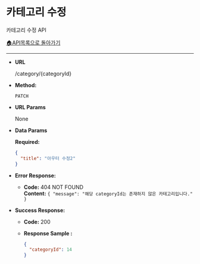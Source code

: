 # **카테고리 수정**

카테고리 수정 API

[🏠API목록으로 돌아가기](api.md)


---

* **URL**

  /category/{categoryId}

* **Method:**

  `PATCH`

* **URL Params**

  None

* **Data Params**

  **Required:**
  ```json  
  {
    "title": "아우터 수정2"   
  }  
  ```  
* **Error Response:**
    * **Code:** 404 NOT FOUND <br />
      **Content:** `{ "message": "해당 categoryId는 존재하지 않은 카테고리입니다." }`

* **Success Response:**
    * **Code:** 200 <br />
    * **Response Sample :**

      ```json
      {
        "categoryId": 14
      }
      ```